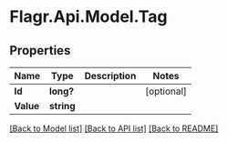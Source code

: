 # Flagr.Api.Model.Tag
## Properties

Name | Type | Description | Notes
------------ | ------------- | ------------- | -------------
**Id** | **long?** |  | [optional] 
**Value** | **string** |  | 

[[Back to Model list]](../README.md#documentation-for-models) [[Back to API list]](../README.md#documentation-for-api-endpoints) [[Back to README]](../README.md)

